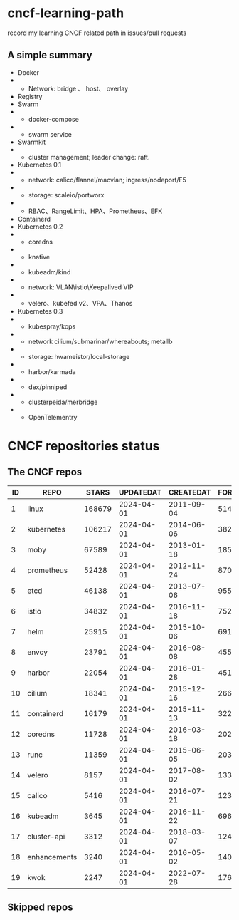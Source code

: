 # cncf-learning-path
record my learning CNCF related path in issues/pull requests

## A simple summary
- Docker
- - Network: bridge 、 host、 overlay
- Registry
- Swarm
- - docker-compose
- - swarm service
- Swarmkit
- - cluster management; leader change: raft.
- Kubernetes 0.1
- - network: calico/flannel/macvlan; ingress/nodeport/F5
- - storage: scaleio/portworx
- - RBAC、RangeLimit、HPA、Prometheus、EFK
- Containerd
- Kubernetes 0.2
- - coredns
- - knative
- - kubeadm/kind
- - network: VLAN\istio\Keepalived VIP
- - velero、kubefed v2、VPA、Thanos
- Kubernetes 0.3
- - kubespray/kops
- - network cilium/submarinar/whereabouts; metallb
- - storage: hwameistor/local-storage
- - harbor/karmada
- - dex/pinniped
- - clusterpeida/merbridge
- - OpenTelementry

# CNCF repositories status
<!--START_SECTION:github_repos-->
## The CNCF repos
| ID |     REPO     | STARS  | UPDATEDAT  | CREATEDAT  | FORKSCOUNT |
|----|--------------|--------|------------|------------|------------|
|  1 | linux        | 168679 | 2024-04-01 | 2011-09-04 |      51490 |
|  2 | kubernetes   | 106217 | 2024-04-01 | 2014-06-06 |      38237 |
|  3 | moby         |  67589 | 2024-04-01 | 2013-01-18 |      18516 |
|  4 | prometheus   |  52428 | 2024-04-01 | 2012-11-24 |       8700 |
|  5 | etcd         |  46138 | 2024-04-01 | 2013-07-06 |       9557 |
|  6 | istio        |  34832 | 2024-04-01 | 2016-11-18 |       7527 |
|  7 | helm         |  25915 | 2024-04-01 | 2015-10-06 |       6913 |
|  8 | envoy        |  23791 | 2024-04-01 | 2016-08-08 |       4559 |
|  9 | harbor       |  22054 | 2024-04-01 | 2016-01-28 |       4513 |
| 10 | cilium       |  18341 | 2024-04-01 | 2015-12-16 |       2660 |
| 11 | containerd   |  16179 | 2024-04-01 | 2015-11-13 |       3221 |
| 12 | coredns      |  11728 | 2024-04-01 | 2016-03-18 |       2020 |
| 13 | runc         |  11359 | 2024-04-01 | 2015-06-05 |       2036 |
| 14 | velero       |   8157 | 2024-04-01 | 2017-08-02 |       1332 |
| 15 | calico       |   5416 | 2024-04-01 | 2016-07-21 |       1238 |
| 16 | kubeadm      |   3645 | 2024-04-01 | 2016-11-22 |        696 |
| 17 | cluster-api  |   3312 | 2024-04-01 | 2018-03-07 |       1243 |
| 18 | enhancements |   3240 | 2024-04-01 | 2016-05-02 |       1400 |
| 19 | kwok         |   2247 | 2024-04-01 | 2022-07-28 |        176 |



## Skipped repos
<!--END_SECTION:github_repos-->
